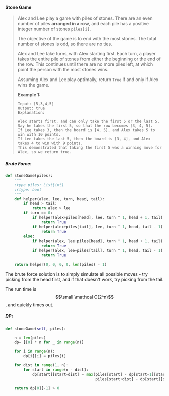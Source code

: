 #### Stone Game

> Alex and Lee play a game with piles of stones.  There are an even number of piles **arranged in a row**, and each pile has a positive integer number of stones `piles[i]`.
>
> The objective of the game is to end with the most stones.  The total number of stones is odd, so there are no ties.
>
> Alex and Lee take turns, with Alex starting first.  Each turn, a player takes the entire pile of stones from either the beginning or the end of the row.  This continues until there are no more piles left, at which point the person with the most stones wins.
>
> Assuming Alex and Lee play optimally, return `True` if and only if Alex wins the game.
>
> **Example 1:**
>
> ```
> Input: [5,3,4,5]
> Output: true
> Explanation: 
>
> Alex starts first, and can only take the first 5 or the last 5.
> Say he takes the first 5, so that the row becomes [3, 4, 5].
> If Lee takes 3, then the board is [4, 5], and Alex takes 5 to win with 10 points.
> If Lee takes the last 5, then the board is [3, 4], and Alex takes 4 to win with 9 points.
> This demonstrated that taking the first 5 was a winning move for Alex, so we return true.
> ```

##### Brute Force:

```py
def stoneGame(piles):
    """
    :type piles: List[int]
    :rtype: bool
    """
    def helper(alex, lee, turn, head, tail):
        if head > tail:
            return alex > lee
        if turn == 0:
            if helper(alex+piles[head], lee, turn ^ 1, head + 1, tail):
                return True
            if helper(alex+piles[tail], lee, turn ^ 1, head, tail - 1):
                return True
        else:
            if helper(alex, lee+piles[head], turn ^ 1, head + 1, tail):
                return True
            if helper(alex, lee+piles[tail], turn ^ 1, head, tail - 1):
                return True
    
    return helper(0, 0, 0, 0, len(piles) - 1)
```

The brute force solution is to simply simulate all possible moves - try picking from the head first, and if that doesn't work, try picking from the tail. 

The run time is $$\small \mathcal O(2^n)$$, and quickly times out.

##### DP:

```py
def stoneGame(self, piles):

    n = len(piles)
    dp= [[0] * n for _ in range(n)]

    for i in range(n):
        dp[i][i] = piles[i]

    for dist in range(1, n):
        for start in range(n - dist):
            dp[start][start+dist] = max(piles[start] - dp[start+1][start+dist], 
                                        piles[start+dist] - dp[start][start+dist-1])

    return dp[0][-1] > 0
```



